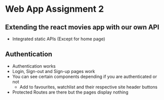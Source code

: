 # Web App Assignment 2

## Extending the react movies app with our own API

-   Integrated static APIs (Except for home page)

## Authentication

-   Authentication works
-   Login, Sign-out and Sign-up pages work
-   You can see certain components depending if you are authenticated or not
    -   Add to favourites, watchlist and their respective site header buttons
-   Protected Routes are there but the pages display nothing
